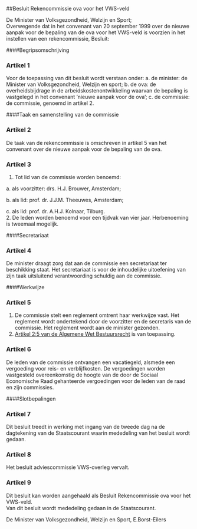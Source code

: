 <meta http-equiv='Content-Type' content='text/html; charset=utf-8' />

##Besluit Rekencommissie ova voor het VWS-veld

De Minister van Volksgezondheid, Welzijn en Sport;  
Overwegende dat in het convenant van 20 september 1999 over de nieuwe aanpak voor de bepaling van de ova voor het VWS-veld is voorzien in het instellen van een rekencommissie,
Besluit:     

####Begripsomschrijving

### Artikel  1  

Voor de toepassing van dit besluit wordt verstaan onder:   a. de minister:  de Minister van Volksgezondheid, Welzijn en sport;    b. de ova:  de overheidsbijdrage in de arbeidskostenontwikkeling waarvan de bepaling is vastgelegd in het convenant ’nieuwe aanpak voor de ova’;    c. de commissie:  de commissie, genoemd in artikel 2.     

####Taak en samenstelling van de commissie

### Artikel  2  

De taak van de rekencommissie is omschreven in artikel 5 van het convenant over de nieuwe aanpak voor de bepaling van de ova.  

### Artikel  3  

1.  Tot lid van de commissie worden benoemd: 

a. als voorzitter: drs. H.J. Brouwer, Amsterdam;  

b. als lid: prof. dr. J.J.M. Theeuwes, Amsterdam;  

c. als lid: prof. dr. A.H.J. Kolnaar, Tilburg.     
2.  De leden worden benoemd voor een tijdvak van vier jaar. Herbenoeming is tweemaal mogelijk.   

####Secretariaat

### Artikel  4  

De minister draagt zorg dat aan de commissie een secretariaat ter beschikking staat. Het secretariaat is voor de inhoudelijke uitoefening van zijn taak uitsluitend verantwoording schuldig aan de commissie.  

####Werkwijze

### Artikel  5  

1.  De commissie stelt een reglement omtrent haar werkwijze vast. Het reglement wordt ondertekend door de voorzitter en de secretaris van de commissie. Het reglement wordt aan de minister gezonden.   
2.  [Artikel 2:5 van de Algemene Wet Bestuursrecht](../../../../../../../../wet/algemene/wet/bestuursrecht/BWBR0005537/README.md) is van toepassing.   

### Artikel  6  

De leden van de commissie ontvangen een vacatiegeld, alsmede een vergoeding voor reis- en verblijfkosten. De vergoedingen worden vastgesteld overeenkomstig de hoogte van de door de Sociaal Economische Raad gehanteerde vergoedingen voor de leden van de raad en zijn commissies.  

####Slotbepalingen

### Artikel  7  

Dit besluit treedt in werking met ingang van de tweede dag na de dagtekening van de Staatscourant waarin mededeling van het besluit wordt gedaan.  

### Artikel  8  

Het besluit adviescommissie VWS-overleg vervalt.  

### Artikel  9  

Dit besluit kan worden aangehaald als Besluit Rekencommissie ova voor het VWS-veld.  
Van dit besluit wordt mededeling gedaan in de Staatscourant.   

De 
Minister van Volksgezondheid, Welzijn en Sport, 
E.Borst-Eilers    
